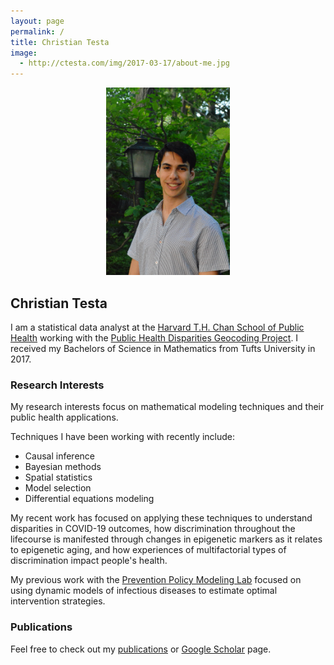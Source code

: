 ```yaml
---
layout: page 
permalink: /
title: Christian Testa
image:
  - http://ctesta.com/img/2017-03-17/about-me.jpg
---
```


<center>
<img src="/img/portrait.png" style="height:300px;"/>
</center>

## Christian Testa

I am a statistical data analyst at the [Harvard T.H. Chan School of Public
Health](https://www.hsph.harvard.edu/) working with the [Public Health
Disparities Geocoding
Project](https://www.hsph.harvard.edu/thegeocodingproject/). I
received my Bachelors of Science in Mathematics from Tufts University in 2017.


### Research Interests

My research interests focus on mathematical modeling techniques and their
public health applications. 

Techniques I have been working with recently include:

- Causal inference 
- Bayesian methods
- Spatial statistics
- Model selection
- Differential equations modeling

My recent work has focused on applying these techniques to understand
disparities in COVID-19 outcomes, how discrimination throughout the lifecourse
is manifested through changes in epigenetic markers as it relates to epigenetic
aging, and how experiences of multifactorial types of discrimination impact
people's health.

My previous work with the [Prevention Policy Modeling Lab](https://ppml.stanford.edu/) 
focused on using dynamic models of infectious diseases to estimate optimal 
intervention strategies.

### Publications

Feel free to check out my [publications](/publications/) or [Google
Scholar](https://scholar.google.com/citations?hl=en&user=_9VD8mkAAAAJ) page.

